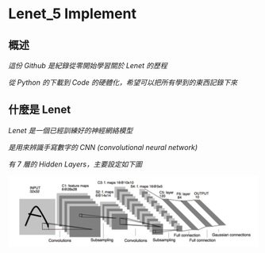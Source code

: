 # Lenet_5 Implement

## 概述
_這份 Github 是紀錄從零開始學習關於 Lenet 的歷程_

_從 Python 的下載到 Code 的硬體化，希望可以把所有學到的東西記錄下來_

## 什麼是 Lenet
_Lenet 是一個已經訓練好的神經網絡模型_

_是用來辨識手寫數字的 CNN (convolutional neural network)_

_有 7 層的 Hidden Layers，主要設定如下圖_

![](https://github.com/WANG-TZU-FAN/Lenet/blob/main/Images/CNN.png?raw=true)
